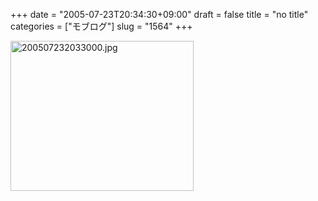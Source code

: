 +++
date = "2005-07-23T20:34:30+09:00"
draft = false
title = "no title"
categories = ["モブログ"]
slug = "1564"
+++

<img src="http://ieiriblog.jugem.cc/?image=4209" class="pict" width="293" height="240" alt="200507232033000.jpg" />
&nbsp;

